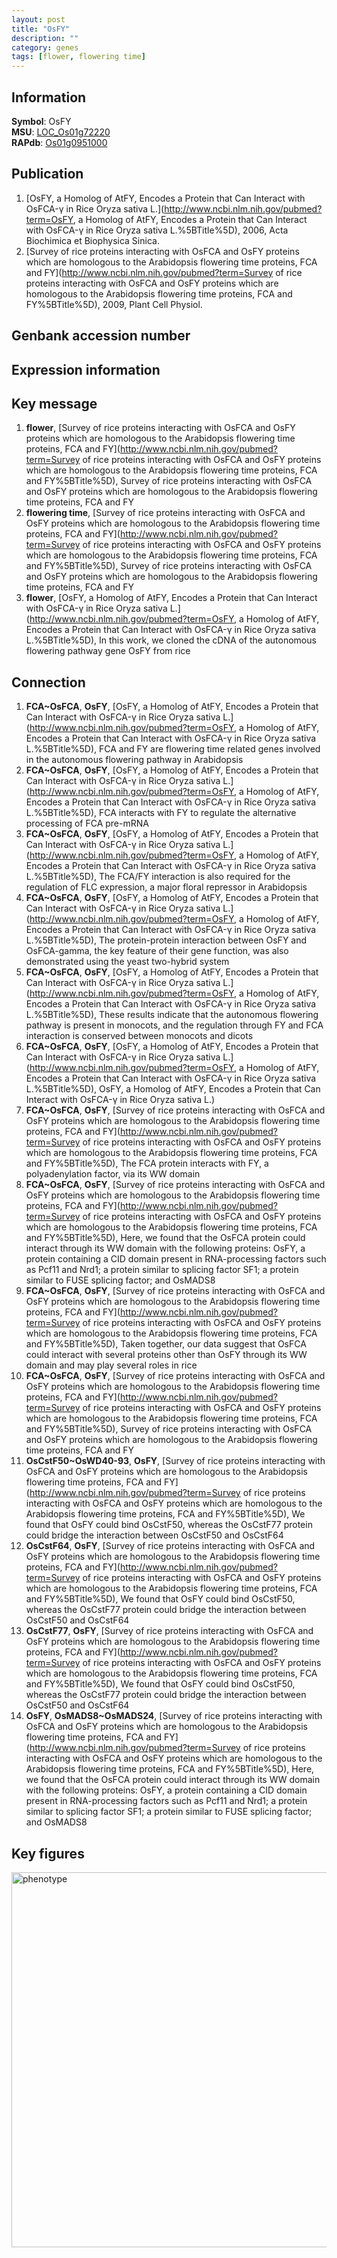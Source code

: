 ```yaml
---
layout: post
title: "OsFY"
description: ""
category: genes
tags: [flower, flowering time]
---
```


## Information
__Symbol__: OsFY  
__MSU__: [LOC_Os01g72220](http://rice.plantbiology.msu.edu/cgi-bin/ORF_infopage.cgi?orf=LOC_Os01g72220)  
__RAPdb__: [Os01g0951000](http://rapdb.dna.affrc.go.jp/viewer/gbrowse_details/irgsp1?name=Os01g0951000)  

## Publication
1. [OsFY, a Homolog of AtFY, Encodes a Protein that Can Interact with OsFCA-γ in Rice Oryza sativa L.](http://www.ncbi.nlm.nih.gov/pubmed?term=OsFY, a Homolog of AtFY, Encodes a Protein that Can Interact with OsFCA-γ in Rice Oryza sativa L.%5BTitle%5D), 2006, Acta Biochimica et Biophysica Sinica.
2. [Survey of rice proteins interacting with OsFCA and OsFY proteins which are homologous to the Arabidopsis flowering time proteins, FCA and FY](http://www.ncbi.nlm.nih.gov/pubmed?term=Survey of rice proteins interacting with OsFCA and OsFY proteins which are homologous to the Arabidopsis flowering time proteins, FCA and FY%5BTitle%5D), 2009, Plant Cell Physiol.

## Genbank accession number

## Expression information

## Key message
1. __flower__, [Survey of rice proteins interacting with OsFCA and OsFY proteins which are homologous to the Arabidopsis flowering time proteins, FCA and FY](http://www.ncbi.nlm.nih.gov/pubmed?term=Survey of rice proteins interacting with OsFCA and OsFY proteins which are homologous to the Arabidopsis flowering time proteins, FCA and FY%5BTitle%5D), Survey of rice proteins interacting with OsFCA and OsFY proteins which are homologous to the Arabidopsis flowering time proteins, FCA and FY
2. __flowering time__, [Survey of rice proteins interacting with OsFCA and OsFY proteins which are homologous to the Arabidopsis flowering time proteins, FCA and FY](http://www.ncbi.nlm.nih.gov/pubmed?term=Survey of rice proteins interacting with OsFCA and OsFY proteins which are homologous to the Arabidopsis flowering time proteins, FCA and FY%5BTitle%5D), Survey of rice proteins interacting with OsFCA and OsFY proteins which are homologous to the Arabidopsis flowering time proteins, FCA and FY
3. __flower__, [OsFY, a Homolog of AtFY, Encodes a Protein that Can Interact with OsFCA-γ in Rice Oryza sativa L.](http://www.ncbi.nlm.nih.gov/pubmed?term=OsFY, a Homolog of AtFY, Encodes a Protein that Can Interact with OsFCA-γ in Rice Oryza sativa L.%5BTitle%5D),  In this work, we cloned the cDNA of the autonomous flowering pathway gene OsFY from rice

## Connection
1. __FCA~OsFCA__, __OsFY__, [OsFY, a Homolog of AtFY, Encodes a Protein that Can Interact with OsFCA-γ in Rice Oryza sativa L.](http://www.ncbi.nlm.nih.gov/pubmed?term=OsFY, a Homolog of AtFY, Encodes a Protein that Can Interact with OsFCA-γ in Rice Oryza sativa L.%5BTitle%5D), FCA and FY are flowering time related genes involved in the autonomous flowering pathway in Arabidopsis
2. __FCA~OsFCA__, __OsFY__, [OsFY, a Homolog of AtFY, Encodes a Protein that Can Interact with OsFCA-γ in Rice Oryza sativa L.](http://www.ncbi.nlm.nih.gov/pubmed?term=OsFY, a Homolog of AtFY, Encodes a Protein that Can Interact with OsFCA-γ in Rice Oryza sativa L.%5BTitle%5D),  FCA interacts with FY to regulate the alternative processing of FCA pre-mRNA
3. __FCA~OsFCA__, __OsFY__, [OsFY, a Homolog of AtFY, Encodes a Protein that Can Interact with OsFCA-γ in Rice Oryza sativa L.](http://www.ncbi.nlm.nih.gov/pubmed?term=OsFY, a Homolog of AtFY, Encodes a Protein that Can Interact with OsFCA-γ in Rice Oryza sativa L.%5BTitle%5D),  The FCA/FY interaction is also required for the regulation of FLC expression, a major floral repressor in Arabidopsis
4. __FCA~OsFCA__, __OsFY__, [OsFY, a Homolog of AtFY, Encodes a Protein that Can Interact with OsFCA-γ in Rice Oryza sativa L.](http://www.ncbi.nlm.nih.gov/pubmed?term=OsFY, a Homolog of AtFY, Encodes a Protein that Can Interact with OsFCA-γ in Rice Oryza sativa L.%5BTitle%5D),  The protein-protein interaction between OsFY and OsFCA-gamma, the key feature of their gene function, was also demonstrated using the yeast two-hybrid system
5. __FCA~OsFCA__, __OsFY__, [OsFY, a Homolog of AtFY, Encodes a Protein that Can Interact with OsFCA-γ in Rice Oryza sativa L.](http://www.ncbi.nlm.nih.gov/pubmed?term=OsFY, a Homolog of AtFY, Encodes a Protein that Can Interact with OsFCA-γ in Rice Oryza sativa L.%5BTitle%5D),  These results indicate that the autonomous flowering pathway is present in monocots, and the regulation through FY and FCA interaction is conserved between monocots and dicots
6. __FCA~OsFCA__, __OsFY__, [OsFY, a Homolog of AtFY, Encodes a Protein that Can Interact with OsFCA-γ in Rice Oryza sativa L.](http://www.ncbi.nlm.nih.gov/pubmed?term=OsFY, a Homolog of AtFY, Encodes a Protein that Can Interact with OsFCA-γ in Rice Oryza sativa L.%5BTitle%5D), OsFY, a Homolog of AtFY, Encodes a Protein that Can Interact with OsFCA-γ in Rice Oryza sativa L.)  
7. __FCA~OsFCA__, __OsFY__, [Survey of rice proteins interacting with OsFCA and OsFY proteins which are homologous to the Arabidopsis flowering time proteins, FCA and FY](http://www.ncbi.nlm.nih.gov/pubmed?term=Survey of rice proteins interacting with OsFCA and OsFY proteins which are homologous to the Arabidopsis flowering time proteins, FCA and FY%5BTitle%5D),  The FCA protein interacts with FY, a polyadenylation factor, via its WW domain
8. __FCA~OsFCA__, __OsFY__, [Survey of rice proteins interacting with OsFCA and OsFY proteins which are homologous to the Arabidopsis flowering time proteins, FCA and FY](http://www.ncbi.nlm.nih.gov/pubmed?term=Survey of rice proteins interacting with OsFCA and OsFY proteins which are homologous to the Arabidopsis flowering time proteins, FCA and FY%5BTitle%5D),  Here, we found that the OsFCA protein could interact through its WW domain with the following proteins: OsFY, a protein containing a CID domain present in RNA-processing factors such as Pcf11 and Nrd1; a protein similar to splicing factor SF1; a protein similar to FUSE splicing factor; and OsMADS8
9. __FCA~OsFCA__, __OsFY__, [Survey of rice proteins interacting with OsFCA and OsFY proteins which are homologous to the Arabidopsis flowering time proteins, FCA and FY](http://www.ncbi.nlm.nih.gov/pubmed?term=Survey of rice proteins interacting with OsFCA and OsFY proteins which are homologous to the Arabidopsis flowering time proteins, FCA and FY%5BTitle%5D),  Taken together, our data suggest that OsFCA could interact with several proteins other than OsFY through its WW domain and may play several roles in rice
10. __FCA~OsFCA__, __OsFY__, [Survey of rice proteins interacting with OsFCA and OsFY proteins which are homologous to the Arabidopsis flowering time proteins, FCA and FY](http://www.ncbi.nlm.nih.gov/pubmed?term=Survey of rice proteins interacting with OsFCA and OsFY proteins which are homologous to the Arabidopsis flowering time proteins, FCA and FY%5BTitle%5D), Survey of rice proteins interacting with OsFCA and OsFY proteins which are homologous to the Arabidopsis flowering time proteins, FCA and FY
11. __OsCstF50~OsWD40-93__, __OsFY__, [Survey of rice proteins interacting with OsFCA and OsFY proteins which are homologous to the Arabidopsis flowering time proteins, FCA and FY](http://www.ncbi.nlm.nih.gov/pubmed?term=Survey of rice proteins interacting with OsFCA and OsFY proteins which are homologous to the Arabidopsis flowering time proteins, FCA and FY%5BTitle%5D),  We found that OsFY could bind OsCstF50, whereas the OsCstF77 protein could bridge the interaction between OsCstF50 and OsCstF64
12. __OsCstF64__, __OsFY__, [Survey of rice proteins interacting with OsFCA and OsFY proteins which are homologous to the Arabidopsis flowering time proteins, FCA and FY](http://www.ncbi.nlm.nih.gov/pubmed?term=Survey of rice proteins interacting with OsFCA and OsFY proteins which are homologous to the Arabidopsis flowering time proteins, FCA and FY%5BTitle%5D),  We found that OsFY could bind OsCstF50, whereas the OsCstF77 protein could bridge the interaction between OsCstF50 and OsCstF64
13. __OsCstF77__, __OsFY__, [Survey of rice proteins interacting with OsFCA and OsFY proteins which are homologous to the Arabidopsis flowering time proteins, FCA and FY](http://www.ncbi.nlm.nih.gov/pubmed?term=Survey of rice proteins interacting with OsFCA and OsFY proteins which are homologous to the Arabidopsis flowering time proteins, FCA and FY%5BTitle%5D),  We found that OsFY could bind OsCstF50, whereas the OsCstF77 protein could bridge the interaction between OsCstF50 and OsCstF64
14. __OsFY__, __OsMADS8~OsMADS24__, [Survey of rice proteins interacting with OsFCA and OsFY proteins which are homologous to the Arabidopsis flowering time proteins, FCA and FY](http://www.ncbi.nlm.nih.gov/pubmed?term=Survey of rice proteins interacting with OsFCA and OsFY proteins which are homologous to the Arabidopsis flowering time proteins, FCA and FY%5BTitle%5D),  Here, we found that the OsFCA protein could interact through its WW domain with the following proteins: OsFY, a protein containing a CID domain present in RNA-processing factors such as Pcf11 and Nrd1; a protein similar to splicing factor SF1; a protein similar to FUSE splicing factor; and OsMADS8

## Key figures
<img src="http://ricencode.github.io/images/OsFY.pheno.png" alt="phenotype"  style="width: 600px;"/>



